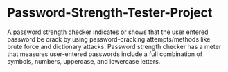 # Password-Strength-Tester-Project
A password strength checker indicates or shows that the user entered password be crack by using password-cracking attempts/methods like brute force and dictionary attacks. Password strength checker has a meter that measures user-entered passwords include a full combination of symbols, numbers, uppercase, and lowercase letters.
